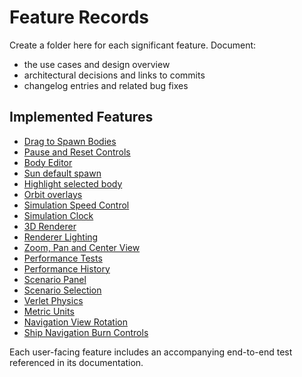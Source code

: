 # Feature Records

Create a folder here for each significant feature. Document:

- the use cases and design overview
- architectural decisions and links to commits
- changelog entries and related bug fixes

## Implemented Features

- [Drag to Spawn Bodies](drag-spawn/README.md)
- [Pause and Reset Controls](pause-reset/README.md)
- [Body Editor](body-editor/README.md)
- [Sun default spawn](sun-default-spawn/README.md)
- [Highlight selected body](select-highlight/README.md)
- [Orbit overlays](orbit-overlay/README.md)
- [Simulation Speed Control](speed-control/README.md)
- [Simulation Clock](simulation-time/README.md)
- [3D Renderer](three-renderer/README.md)
- [Renderer Lighting](renderer-lighting/README.md)
- [Zoom, Pan and Center View](zoom-pan/README.md)
- [Performance Tests](performance-tests/README.md)
- [Performance History](perf-history/README.md)
- [Scenario Panel](scenario-view/README.md)
- [Scenario Selection](scenario-select/README.md)
- [Verlet Physics](verlet-physics/README.md)
- [Metric Units](metric-units/README.md)
- [Navigation View Rotation](navigation-view/README.md)
- [Ship Navigation Burn Controls](burn-controls/README.md)

Each user-facing feature includes an accompanying end-to-end test referenced in its documentation.
